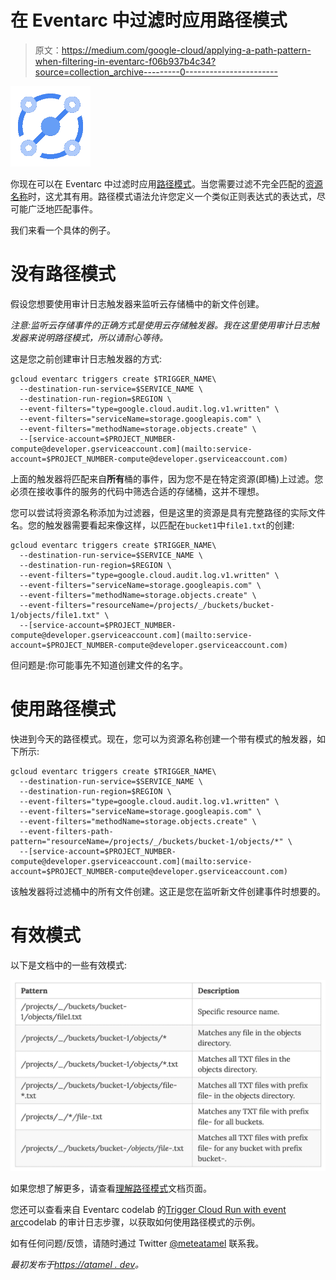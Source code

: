 # 在 Eventarc 中过滤时应用路径模式

> 原文：<https://medium.com/google-cloud/applying-a-path-pattern-when-filtering-in-eventarc-f06b937b4c34?source=collection_archive---------0----------------------->

![](img/5289ee3cbb138a734d1206c665404d30.png)

你现在可以在 Eventarc 中过滤时应用[路径模式](https://cloud.google.com/eventarc/docs/path-patterns)。当您需要过滤不完全匹配的[资源名称](https://cloud.google.com/apis/design/resource_names)时，这尤其有用。路径模式语法允许您定义一个类似正则表达式的表达式，尽可能广泛地匹配事件。

我们来看一个具体的例子。

# 没有路径模式

假设您想要使用审计日志触发器来监听云存储桶中的新文件创建。

*注意:监听云存储事件的正确方式是使用云存储触发器。我在这里使用审计日志触发器来说明路径模式，所以请耐心等待。*

这是您之前创建审计日志触发器的方式:

```
gcloud eventarc triggers create $TRIGGER_NAME\
  --destination-run-service=$SERVICE_NAME \
  --destination-run-region=$REGION \
  --event-filters="type=google.cloud.audit.log.v1.written" \
  --event-filters="serviceName=storage.googleapis.com" \
  --event-filters="methodName=storage.objects.create" \
  --[service-account=$PROJECT_NUMBER-compute@developer.gserviceaccount.com](mailto:service-account=$PROJECT_NUMBER-compute@developer.gserviceaccount.com)
```

上面的触发器将匹配来自**所有**桶的事件，因为您不是在特定资源(即桶)上过滤。您必须在接收事件的服务的代码中筛选合适的存储桶，这并不理想。

您可以尝试将资源名称添加为过滤器，但是这里的资源是具有完整路径的实际文件名。您的触发器需要看起来像这样，以匹配在`bucket1`中`file1.txt`的创建:

```
gcloud eventarc triggers create $TRIGGER_NAME\
  --destination-run-service=$SERVICE_NAME \
  --destination-run-region=$REGION \
  --event-filters="type=google.cloud.audit.log.v1.written" \
  --event-filters="serviceName=storage.googleapis.com" \
  --event-filters="methodName=storage.objects.create" \
  --event-filters="resourceName=/projects/_/buckets/bucket-1/objects/file1.txt" \
  --[service-account=$PROJECT_NUMBER-compute@developer.gserviceaccount.com](mailto:service-account=$PROJECT_NUMBER-compute@developer.gserviceaccount.com)
```

但问题是:你可能事先不知道创建文件的名字。

# 使用路径模式

快进到今天的路径模式。现在，您可以为资源名称创建一个带有模式的触发器，如下所示:

```
gcloud eventarc triggers create $TRIGGER_NAME\
  --destination-run-service=$SERVICE_NAME \
  --destination-run-region=$REGION \
  --event-filters="type=google.cloud.audit.log.v1.written" \
  --event-filters="serviceName=storage.googleapis.com" \
  --event-filters="methodName=storage.objects.create" \
  --event-filters-path-pattern="resourceName=/projects/_/buckets/bucket-1/objects/*" \
  --[service-account=$PROJECT_NUMBER-compute@developer.gserviceaccount.com](mailto:service-account=$PROJECT_NUMBER-compute@developer.gserviceaccount.com)
```

该触发器将过滤桶中的所有文件创建。这正是您在监听新文件创建事件时想要的。

# 有效模式

以下是文档中的一些有效模式:

![](img/ae6180ed9c7b1037d3f1c89489626972.png)

如果您想了解更多，请查看[理解路径模式](https://cloud.google.com/eventarc/docs/path-patterns)文档页面。

您还可以查看来自 Eventarc codelab 的[Trigger Cloud Run with event arc](https://codelabs.developers.google.com/codelabs/cloud-run-events?hl=en#9)codelab 的审计日志步骤，以获取如何使用路径模式的示例。

如有任何问题/反馈，请随时通过 Twitter [@meteatamel](https://twitter.com/meteatamel) 联系我。

*最初发布于*[*https://atamel . dev*](https://atamel.dev/posts/2022/03-02_path_patterns_eventarc/)*。*